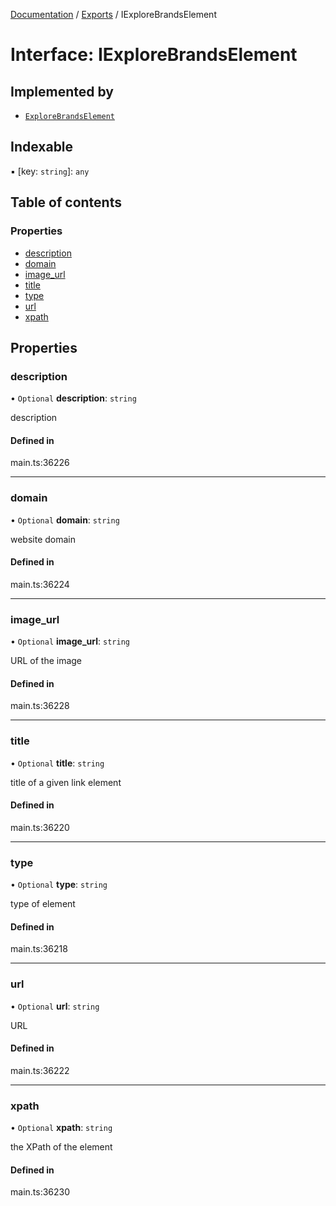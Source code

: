 [Documentation](../README.md) / [Exports](../modules.md) / IExploreBrandsElement

# Interface: IExploreBrandsElement

## Implemented by

- [`ExploreBrandsElement`](../classes/ExploreBrandsElement.md)

## Indexable

▪ [key: `string`]: `any`

## Table of contents

### Properties

- [description](IExploreBrandsElement.md#description)
- [domain](IExploreBrandsElement.md#domain)
- [image\_url](IExploreBrandsElement.md#image_url)
- [title](IExploreBrandsElement.md#title)
- [type](IExploreBrandsElement.md#type)
- [url](IExploreBrandsElement.md#url)
- [xpath](IExploreBrandsElement.md#xpath)

## Properties

### description

• `Optional` **description**: `string`

description

#### Defined in

main.ts:36226

___

### domain

• `Optional` **domain**: `string`

website domain

#### Defined in

main.ts:36224

___

### image\_url

• `Optional` **image\_url**: `string`

URL of the image

#### Defined in

main.ts:36228

___

### title

• `Optional` **title**: `string`

title of a given link element

#### Defined in

main.ts:36220

___

### type

• `Optional` **type**: `string`

type of element

#### Defined in

main.ts:36218

___

### url

• `Optional` **url**: `string`

URL

#### Defined in

main.ts:36222

___

### xpath

• `Optional` **xpath**: `string`

the XPath of the element

#### Defined in

main.ts:36230
